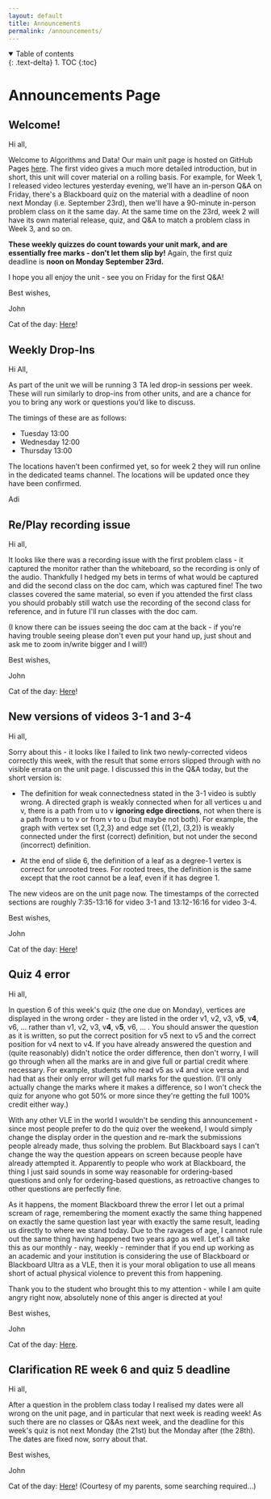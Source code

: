 ```yaml
---
layout: default
title: Announcements
permalink: /announcements/
---
```

<details open markdown="block">
<summary>
Table of contents
</summary>
{: .text-delta}
1. TOC
{:toc}
</details>

# Announcements Page

## Welcome!

Hi all,

Welcome to Algorithms and Data! Our main unit page is hosted on GitHub Pages [here](http://uob-cs-algorithms-ii.github.io). The first video gives a much more detailed introduction, but in short, this unit will cover material on a rolling basis. For example, for Week 1, I released video lectures yesterday evening, we'll have an in-person Q&A on Friday, there's a Blackboard quiz on the material with a deadline of noon next Monday (i.e. September 23rd), then we'll have a 90-minute in-person problem class on it the same day. At the same time on the 23rd, week 2 will have its own material release, quiz, and Q&A to match a problem class in Week 3, and so on. 

**These weekly quizzes do count towards your unit mark, and are essentially free marks - don't let them slip by!** Again, the first quiz deadline is **noon on Monday September 23rd.**

I hope you all enjoy the unit - see you on Friday for the first Q&A!

Best wishes,

John

Cat of the day: [Here](https://i.imgur.com/JLiyZa4.mp4)!

## Weekly Drop-Ins

Hi All,

As part of the unit we will be running 3 TA led drop-in sessions per week.
These will run similarly to drop-ins from other units, and are a chance for you to bring any work or questions you’d like to discuss.

The timings of these are as follows:
 - Tuesday 13:00
 - Wednesday 12:00
 - Thursday 13:00

The locations haven’t been confirmed yet, so for week 2 they will run online in the dedicated teams channel.
The locations will be updated once they have been confirmed.

Adi

## Re/Play recording issue

Hi all,

It looks like there was a recording issue with the first problem class - it captured the monitor rather than the whiteboard, so the recording is only of the audio. Thankfully I hedged my bets in terms of what would be captured and did the second class on the doc cam, which was captured fine! The two classes covered the same material, so even if you attended the first class you should probably still watch use the recording of the second class for reference, and in future I'll run classes with the doc cam.

(I know there can be issues seeing the doc cam at the back - if you're having trouble seeing please don't even put your hand up, just shout and ask me to zoom in/write bigger and I will!)

Best wishes,

John

Cat of the day: [Here](https://i.redd.it/w6fduzg4cqqd1.jpeg)!

## New versions of videos 3-1 and 3-4

Hi all,

Sorry about this - it looks like I failed to link two newly-corrected videos correctly this week, with the result that some errors slipped through with no visible errata on the unit page. I discussed this in the Q&A today, but the short version is:

* The definition for weak connectedness stated in the 3-1 video is subtly wrong. A directed graph is weakly connected when for all vertices u and v, there is a path from u to v **ignoring edge directions**, not when there is a path from u to v or from v to u (but maybe not both). For example, the graph with vertex set {1,2,3} and edge set {(1,2), (3,2)} is weakly connected under the first (correct) definition, but not under the second (incorrect) definition.

* At the end of slide 6, the definition of a leaf as a degree-1 vertex is correct for unrooted trees. For rooted trees, the definition is the same except that the root cannot be a leaf, even if it has degree 1.

The new videos are on the unit page now. The timestamps of the corrected sections are roughly 7:35-13:16 for video 3-1 and 13:12-16:16 for video 3-4.

Best wishes,

John

Cat of the day: [Here](https://imgur.com/dhvhX1n)!

## Quiz 4 error

Hi all,

In question 6 of this week's quiz (the one due on Monday), vertices are displayed in the wrong order - they are listed in the order v1, v2, v3, v**5**, v**4**, v6, ... rather than v1, v2, v3, v**4**, v**5**, v6, ... . You should answer the question as it is written, so put the correct position for v5 next to v5 and the correct position for v4 next to v4. If you have already answered the question and (quite reasonably) didn't notice the order difference, then don't worry, I will go through when all the marks are in and give full or partial credit where necessary. For example, students who read v5 as v4 and vice versa and had that as their only error will get full marks for the question. (I'll only actually change the marks where it makes a difference, so I won't check the quiz for anyone who got 50% or more since they're getting the full 100% credit either way.)

With any other VLE in the world I wouldn't be sending this announcement - since most people prefer to do the quiz over the weekend, I would simply change the display order in the question and re-mark the submissions people already made, thus solving the problem. But Blackboard says I can't change the way the question appears on screen because people have already attempted it. Apparently to people who work at Blackboard, the thing I just said sounds in some way reasonable for ordering-based questions and only for ordering-based questions, as retroactive changes to other questions are perfectly fine. 

As it happens, the moment Blackboard threw the error I let out a primal scream of rage, remembering the moment exactly the same thing happened on exactly the same question last year with exactly the same result, leading us directly to where we stand today. Due to the ravages of age, I cannot rule out the same thing having happened two years ago as well. Let's all take this as our monthly - nay, weekly - reminder that if you end up working as an academic and your institution is considering the use of Blackboard or Blackboard Ultra as a VLE, then it is your moral obligation to use all means short of actual physical violence to prevent this from happening.

Thank you to the student who brought this to my attention - while I am quite angry right now, absolutely none of this anger is directed at you!

Best wishes,

John

Cat of the day: [Here](https://www.zooplus.co.uk/magazine/wp-content/uploads/2021/04/cat-hissing.jpeg).

## Clarification RE week 6 and quiz 5 deadline

Hi all,

After a question in the problem class today I realised my dates were all wrong on the unit page, and in particular that next week is reading week! As such there are no classes or Q&As next week, and the deadline for this week's quiz is not next Monday (the 21st) but the Monday after (the 28th). The dates are fixed now, sorry about that.

Best wishes,

John

Cat of the day: [Here](https://i.imgur.com/Errjp5c.jpeg)! (Courtesy of my parents, some searching required...)
